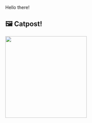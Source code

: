Hello there!



## 🖼️ Catpost!

<sub>
    <img src="https://cdn2.thecatapi.com/images/bkv.jpg" height="256">
</sub>

